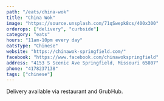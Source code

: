 ```yaml
---
path: "/eats/china-wok"
title: "China Wok"
image: "https://source.unsplash.com/71qSwepk8cs/400x300"
orderops: ["delivery", "curbside"]
category: "eats"
hours: "11am-10pm every day"
eatsType: "Chinese"
website: "https://chinawok-springfield.com/"
facebook: "https://www.facebook.com/chinawokspringfield"
address: "4153 S Scenic Ave Springfield, Missouri 65807"
phone: "4178237138"
tags: ["chinese"]
---
```


Delivery available via restaurant and GrubHub.
